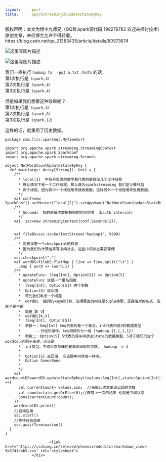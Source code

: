 ```yaml
---
layout:     post
title:      SparkStreaming之updateStateByKey
---
```

<div id="article_content" class="article_content clearfix csdn-tracking-statistics" data-pid="blog" data-mod="popu_307" data-dsm="post">
								<div class="article-copyright">
					版权声明：本文为博主九师兄（QQ群:spark源代码 198279782 欢迎来探讨技术）原创文章，未经博主允许不得转载。					https://blog.csdn.net/qq_21383435/article/details/80573674				</div>
								            <div id="content_views" class="markdown_views prism-atom-one-light">
							<!-- flowchart 箭头图标 勿删 -->
							<svg xmlns="http://www.w3.org/2000/svg" style="display: none;"><path stroke-linecap="round" d="M5,0 0,2.5 5,5z" id="raphael-marker-block" style="-webkit-tap-highlight-color: rgba(0, 0, 0, 0);"></path></svg>
							<p><img src="https://img-blog.csdn.net/20180604214144342?watermark/2/text/aHR0cHM6Ly9ibG9nLmNzZG4ubmV0L3FxXzIxMzgzNDM1/font/5a6L5L2T/fontsize/400/fill/I0JBQkFCMA==/dissolve/70" alt="这里写图片描述" title=""></p>

<p><img src="https://img-blog.csdn.net/20180604214219717?watermark/2/text/aHR0cHM6Ly9ibG9nLmNzZG4ubmV0L3FxXzIxMzgzNDM1/font/5a6L5L2T/fontsize/400/fill/I0JBQkFCMA==/dissolve/70" alt="这里写图片描述" title=""></p>

<p>我们一直执行 <code>hadoop fs  -put a.txt /hdfs</code> 的话， <br>
第1次执行是<code>（spark,4）</code> <br>
第2次执行是<code>（spark,4）</code> <br>
第3次执行是<code>（spark,4）</code></p>

<p>但是如果我们想要这种效果呢？ <br>
第1次执行是<code>（spark,4）</code> <br>
第2次执行是<code>（spark,8）</code> <br>
第3次执行是<code>（spark,12）</code></p>

<p>这样的话，就重用了历史数据。</p>



<pre class="prettyprint"><code class=" hljs scala"><span class="hljs-keyword">package</span> com.llcc.sparkSql.MyTimeSort

<span class="hljs-keyword">import</span> org.apache.spark.streaming.StreamingContext
<span class="hljs-keyword">import</span> org.apache.spark.SparkConf
<span class="hljs-keyword">import</span> org.apache.spark.streaming.Seconds

<span class="hljs-class"><span class="hljs-keyword">object</span> <span class="hljs-title">NetWordCountUpdateStateByKey</span> {</span>
  <span class="hljs-keyword">def</span> main(args: Array[String]): Unit = {
    <span class="hljs-javadoc">/**
      * local[1]  中括号里面的数字都代表的是启动几个工作线程
      * 默认情况下是一个工作线程。那么做为sparkstreaming 我们至少要开启
      * 两个线程，因为其中一个线程用来接收数据，这样另外一个线程用来处理数据。
      */</span>
    <span class="hljs-keyword">val</span> conf=<span class="hljs-keyword">new</span> SparkConf().setMaster(<span class="hljs-string">"local[2]"</span>).setAppName(<span class="hljs-string">"NetWordCountUpdateStateByKey"</span>)
    <span class="hljs-javadoc">/**
      * Seconds  指的是每次数据数据的时间范围 （bacth interval）
      */</span>
    <span class="hljs-keyword">val</span>  ssc=<span class="hljs-keyword">new</span> StreamingContext(conf,Seconds(<span class="hljs-number">2</span>));


    <span class="hljs-keyword">val</span> fileDS=ssc.socketTextStream(<span class="hljs-string">"hadoop1"</span>, <span class="hljs-number">9999</span>)
    <span class="hljs-javadoc">/**
      * 需要设置一个checkpoint的目录
      * 因为我们的计算结果有中间状态，这些中间状态需要存储
      */</span>
    ssc.checkpoint(<span class="hljs-string">"."</span>)
    <span class="hljs-keyword">val</span> wordDS=fileDS.flatMap { line =&gt; line.split(<span class="hljs-string">"\t"</span>) }
      .map { word =&gt; (word,<span class="hljs-number">1</span>) }
    <span class="hljs-javadoc">/**
      * updateFunc: (Seq[Int], Option[S]) =&gt; Option[S]
      * updateFunc 这是一个匿名函数
      *  (Seq[Int], Option[S]) 两个参数
      *  Option[S] 返回值
      *  首先我们考虑一个问题
      *  wordDS  做的bykey的计算，说明里面的内容是tuple类型，是键值对的形式，说白了是不是
      *  就是【K V】
      *  wordDS[K,V]
      *  (Seq[Int], Option[S])
      *  参数一：Seq[Int] Seq代表的是一个集合，int代表的是V的数据类型
      *      ---分组的操作，key相同的为一组 (hadoop,{1,1,1,1})
      *  参数二：Option[S] S代表的是中间状态State的数据类型，S对于我们的这个wordcount例子来讲，应该是
      *  int类型。中间状态存储的是单词出现的次数。 hadoop -&gt; 4
      *
      *  Option[S] 返回值  应该跟中间状态一样吧。
      *  Option Some/None
      *
      */</span>
    <span class="hljs-keyword">val</span> wordcountDS=wordDS.updateStateByKey((values:Seq[Int],state:Option[Int]) =&gt;{
      <span class="hljs-keyword">val</span> currentCount= values.sum;  <span class="hljs-comment">//获取此次本单词出现的次数</span>
      <span class="hljs-keyword">val</span> count=state.getOrElse(<span class="hljs-number">0</span>);<span class="hljs-comment">//获取上一次的结果 也就是中间状态</span>
      Some(currentCount+count);
    })
    wordcountDS.print()
    <span class="hljs-comment">//启动应用</span>
    ssc.start()
    <span class="hljs-comment">//等待任务结束</span>
    ssc.awaitTermination()
  }
}
</code></pre>            </div>
						<link href="https://csdnimg.cn/release/phoenix/mdeditor/markdown_views-9e5741c4b9.css" rel="stylesheet">
                </div>